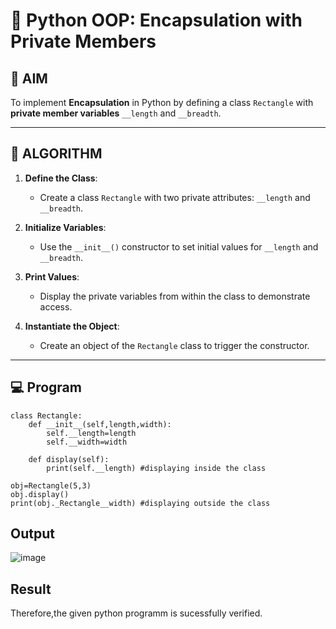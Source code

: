 # 🐍 Python OOP: Encapsulation with Private Members

## 🎯 AIM

To implement **Encapsulation** in Python by defining a class `Rectangle` with **private member variables** `__length` and `__breadth`.

---

## 🧠 ALGORITHM

1. **Define the Class**:
   - Create a class `Rectangle` with two private attributes: `__length` and `__breadth`.

2. **Initialize Variables**:
   - Use the `__init__()` constructor to set initial values for `__length` and `__breadth`.

3. **Print Values**:
   - Display the private variables from within the class to demonstrate access.

4. **Instantiate the Object**:
   - Create an object of the `Rectangle` class to trigger the constructor.

---

## 💻 Program
```
class Rectangle:
    def __init__(self,length,width):
        self.__length=length
        self.__width=width
    
    def display(self):
        print(self.__length) #displaying inside the class
        
obj=Rectangle(5,3)
obj.display()
print(obj._Rectangle__width) #displaying outside the class
```

## Output
![image](https://github.com/user-attachments/assets/9996af93-b32d-482e-9397-1e7bb3f918f1)


## Result
Therefore,the given python programm is sucessfully verified.
